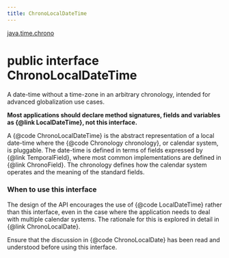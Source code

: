 ```yaml
---
title: ChronoLocalDateTime
---
```


[java.time.chrono](../packages/#java.time.chrono)

# public interface ChronoLocalDateTime


A date-time without a time-zone in an arbitrary chronology, intended
 for advanced globalization use cases.
 <p>
 <b>Most applications should declare method signatures, fields and variables
 as {@link LocalDateTime}, not this interface.</b>
 <p>
 A {@code ChronoLocalDateTime} is the abstract representation of a local date-time
 where the {@code Chronology chronology}, or calendar system, is pluggable.
 The date-time is defined in terms of fields expressed by {@link TemporalField},
 where most common implementations are defined in {@link ChronoField}.
 The chronology defines how the calendar system operates and the meaning of
 the standard fields.

 <h3>When to use this interface</h3>
 The design of the API encourages the use of {@code LocalDateTime} rather than this
 interface, even in the case where the application needs to deal with multiple
 calendar systems. The rationale for this is explored in detail in {@link ChronoLocalDate}.
 <p>
 Ensure that the discussion in {@code ChronoLocalDate} has been read and understood
 before using this interface.